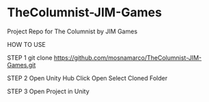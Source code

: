 # TheColumnist-JIM-Games
Project Repo for The Columnist by JIM Games

HOW TO USE

STEP 1
git clone https://github.com/mosnamarco/TheColumnist-JIM-Games.git

STEP 2
Open Unity Hub
Click Open
Select Cloned Folder

STEP 3
Open Project in Unity
